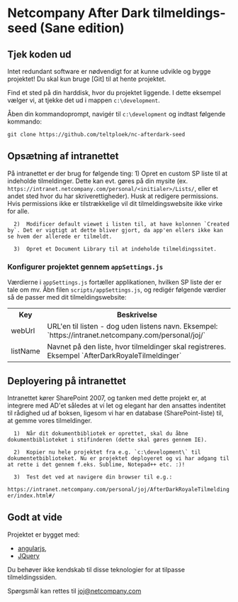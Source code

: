 # Netcompany After Dark tilmeldings-seed (Sane edition)

## Tjek koden ud
Intet redundant software er nødvendigt for at kunne udvikle og bygge projektet! Du skal kun bruge [Git] til at hente projektet. 

[1]: http://git-scm.com/downloads           "Git"

Find et sted på din harddisk, hvor du projektet liggende. I dette eksempel vælger vi, at tjekke det ud i mappen `c:\development`.

Åben din kommandoprompt, navigér til `c:\development` og indtast følgende kommando:

``` git clone https://github.com/teltploek/nc-afterdark-seed ```

## Opsætning af intranettet

På intranettet er der brug for følgende ting:
      1)  Opret en custom SP liste til at indeholde tilmeldinger. Dette kan evt. gøres på din mysite (ex. `https://intranet.netcompany.com/personal/<initialer>/Lists/`, eller et andet sted hvor du har skriverettigheder). Husk at redigere permissions. Hvis permissions ikke er tilstrækkelige vil dit tilmeldingswebsite ikke virke for alle.

      2)  Modificer default viewet i listen til, at have kolonnen `Created by`. Det er vigtigt at dette bliver gjort, da app'en ellers ikke kan se hvem der allerede er tilmeldt.
      
      3)  Opret et Document Library til at indeholde tilmeldingssitet.

### Konfigurer projektet gennem `appSettings.js`

 Værdierne i `appSettings.js` fortæller applikationen, hvilken SP liste der er tale om mv.
 Åbn filen `scripts/appSettings.js`, og redigér følgende værdier så de passer med dit tilmeldingswebsite:
 
 <table>
  <tr>
    <th>Key</th><th>Beskrivelse</th>
  </tr>
  <tr>
    <td>webUrl</td>
    <td>
      URL'en til listen - dog uden listens navn. Eksempel: `https://intranet.netcompany.com/personal/joj/`
    </td>
  </tr>
  <tr>
    <td>listName</td>
    <td>
      Navnet på den liste, hvor tilmeldinger skal registreres. Eksempel `AfterDarkRoyaleTilmeldinger`
    </td>
  </tr>
</table>  

## Deployering på intranettet

Intranettet kører SharePoint 2007, og tanken med dette projekt er, at integrere med AD'et således at vi let og elegant har den ansattes indentitet til rådighed ud af boksen, ligesom vi har en database (SharePoint-liste) til, at gemme vores tilmeldinger. 

      1)  Når dit dokumentbibliotek er oprettet, skal du åbne dokumentbiblioteket i stifinderen (dette skal gøres gennem IE).

      2)  Kopier nu hele projektet fra e.g. `c:\development\` til dokumentetbiblioteket. Nu er projektet deployeret og vi har adgang til at rette i det gennem f.eks. Sublime, Notepad++ etc. :)! 

      3)  Test det ved at navigere din browser til e.g.:
      
  ``` https://intranet.netcompany.com/personal/joj/AfterDarkRoyaleTilmeldinger/index.html#/ ```

## Godt at vide

Projektet er bygget med:
  * [angularjs](http://angularjs.org/),
  * [JQuery](http://jquery.com/)

Du behøver ikke kendskab til disse teknologier for at tilpasse tilmeldingssiden.

Spørgsmål kan rettes til joj@netcompany.com
